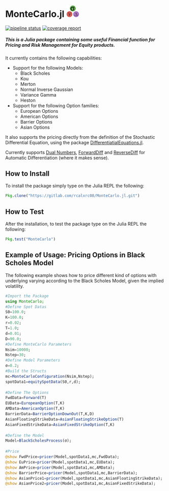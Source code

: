 # MonteCarlo.jl <img src="etc/logo.png" width="40">  

[![pipeline status](https://gitlab.com/rcalxrc08/MonteCarlo.jl/badges/master/pipeline.svg)](https://gitlab.com/rcalxrc08/MonteCarlo.jl/commits/master) [![coverage report](https://gitlab.com/rcalxrc08/MonteCarlo.jl/badges/master/coverage.svg)](https://gitlab.com/rcalxrc08/MonteCarlo.jl/commits/master)
##### This is a Julia package containing some useful Financial function for Pricing and Risk Management for Equity products.

It currently contains the following capabilities:

- Support for the following Models:
    - Black Scholes
    - Kou
    - Merton
    - Normal Inverse Gaussian
    - Variance Gamma
    - Heston
- Support for the following Option families:
    - European Options 
    - American Options
    - Barrier Options
    - Asian Options

It also supports the pricing directly from the definition of the Stochastic Differential Equation, using the package [DifferentiatialEquations.jl](https://github.com/JuliaDiffEq/DifferentialEquations.jl).

Currently supports [Dual Numbers](https://github.com/JuliaDiff/DualNumbers.jl), [ForwardDiff](https://github.com/JuliaDiff/ForwardDiff.jl) and [ReverseDiff](https://github.com/JuliaDiff/ReverseDiff.jl)
for Automatic Differentiation (where it makes sense).

## How to Install
To install the package simply type on the Julia REPL the following:
```julia
Pkg.clone("https://gitlab.com/rcalxrc08/MonteCarlo.jl.git")
```
## How to Test
After the installation, to test the package type on the Julia REPL the following:
```julia
Pkg.test("MonteCarlo")
```
## Example of Usage: Pricing Options in Black Scholes Model
The following example shows how to price different kind of options with underlying varying according to the Black Scholes Model, given the implied volatility.
```julia
#Import the Package
using MonteCarlo;
#Define Spot Datas
S0=100.0;
K=100.0;
r=0.02;
T=1.0;
d=0.01;
D=90.0;
#Define MonteCarlo Parameters
Nsim=10000;
Nstep=30;
#Define Model Parameters
σ=0.2;
#Build the Structs
mc=MonteCarloConfiguration(Nsim,Nstep);
spotData1=equitySpotData(S0,r,d);

#Define The Options
FwdData=Forward(T)
EUData=EuropeanOption(T,K)
AMData=AmericanOption(T,K)
BarrierData=BarrierOptionDownOut(T,K,D)
AsianFloatingStrikeData=AsianFloatingStrikeOption(T)
AsianFixedStrikeData=AsianFixedStrikeOption(T,K)

#Define the Model
Model=BlackScholesProcess(σ);

#Price
@show FwdPrice=pricer(Model,spotData1,mc,FwdData);						
@show EuPrice=pricer(Model,spotData1,mc,EUData);
@show AmPrice=pricer(Model,spotData1,mc,AMData);
@show BarrierPrice=pricer(Model,spotData1,mc,BarrierData);
@show AsianPrice1=pricer(Model,spotData1,mc,AsianFloatingStrikeData);
@show AsianPrice2=pricer(Model,spotData1,mc,AsianFixedStrikeData);
```

